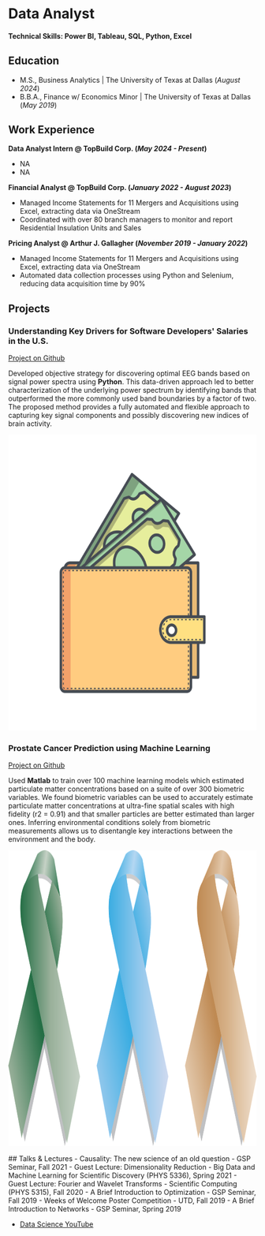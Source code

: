 # Data Analyst

#### Technical Skills: Power BI, Tableau, SQL, Python, Excel

## Education						       		
- M.S., Business Analytics | The University of Texas at Dallas (_August 2024_)	 			        		
- B.B.A., Finance w/ Economics Minor | The University of Texas at Dallas (_May 2019_)

## Work Experience
**Data Analyst Intern @ TopBuild Corp. (_May 2024 - Present_)**
- NA
- NA
  
**Financial Analyst @ TopBuild Corp. (_January 2022 - August 2023_)**
- Managed Income Statements for 11 Mergers and Acquisitions using Excel, extracting data via OneStream
- Coordinated with over 80 branch managers to monitor and report Residential Insulation Units and Sales

**Pricing Analyst @ Arthur J. Gallagher (_November 2019 - January 2022_)**
- Managed Income Statements for 11 Mergers and Acquisitions using Excel, extracting data via OneStream
- Automated data collection processes using Python and Selenium, reducing data acquisition time by 90%

## Projects
### Understanding Key Drivers for Software Developers' Salaries in the U.S.
[Project on Github](https://www.mdpi.com/1424-8220/22/8/3048)

Developed objective strategy for discovering optimal EEG bands based on signal power spectra using **Python**. This data-driven approach led to better characterization of the underlying power spectrum by identifying bands that outperformed the more commonly used band boundaries by a factor of two. The proposed method provides a fully automated and flexible approach to capturing key signal components and possibly discovering new indices of brain activity.

<p align="center">
  <img src="./images/dollar_wallet_700.png" width="600" height="600" alt="test">
</p>

### Prostate Cancer Prediction using Machine Learning
[Project on Github](https://www.mdpi.com/1424-8220/22/11/4240)

Used **Matlab** to train over 100 machine learning models which estimated particulate matter concentrations based on a suite of over 300 biometric variables. We found biometric variables can be used to accurately estimate particulate matter concentrations at ultra-fine spatial scales with high fidelity (r2 = 0.91) and that smaller particles are better estimated than larger ones. Inferring environmental conditions solely from biometric measurements allows us to disentangle key interactions between the environment and the body.

<p align="center">
  <img src="./images/prostate_cancer.png" width="800" height="600" alt="test">
</p>
## Talks & Lectures
- Causality: The new science of an old question - GSP Seminar, Fall 2021
- Guest Lecture: Dimensionality Reduction - Big Data and Machine Learning for Scientific Discovery (PHYS 5336), Spring 2021
- Guest Lecture: Fourier and Wavelet Transforms - Scientific Computing (PHYS 5315), Fall 2020
- A Brief Introduction to Optimization - GSP Seminar, Fall 2019
- Weeks of Welcome Poster Competition - UTD, Fall 2019
- A Brief Introduction to Networks - GSP Seminar, Spring 2019

- [Data Science YouTube](https://www.youtube.com/channel/UCa9gErQ9AE5jT2DZLjXBIdA)
